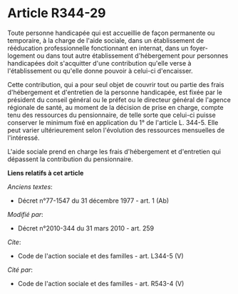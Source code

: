 # Article R344-29

Toute personne handicapée qui est accueillie de façon permanente ou temporaire, à la charge de l'aide sociale, dans un
établissement de rééducation professionnelle fonctionnant en internat, dans un foyer-logement ou dans tout autre
établissement d'hébergement pour personnes handicapées doit s'acquitter d'une contribution qu'elle verse à l'établissement ou
qu'elle donne pouvoir à celui-ci d'encaisser. 

Cette contribution, qui a pour seul objet de couvrir tout ou partie des frais d'hébergement et d'entretien de la personne
handicapée, est fixée par le président du conseil général ou le préfet ou le directeur général de l'agence régionale de
santé, au moment de la décision de prise en charge, compte tenu des ressources du pensionnaire, de telle sorte que celui-ci
puisse conserver le minimum fixé en application du 1° de l'article L. 344-5. Elle peut varier ultérieurement selon
l'évolution des ressources mensuelles de l'intéressé.

L'aide sociale prend en charge les frais d'hébergement et d'entretien qui dépassent la contribution du pensionnaire.

**Liens relatifs à cet article**

_Anciens textes_:

  - Décret n°77-1547 du 31 décembre 1977 - art. 1 (Ab)

_Modifié par_:

  - Décret n°2010-344 du 31 mars 2010 - art. 259

_Cite_:

  - Code de l'action sociale et des familles - art. L344-5 (V)

_Cité par_:

  - Code de l'action sociale et des familles - art. R543-4 (V)
